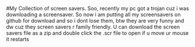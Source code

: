 #My Collection of screen savers.
Soo, recently my pc got a trojan cuz i was downloading a screensaver. So now i am putting all my screensavers on github for download and so i dont lose them, btw they are very funny and dw cuz they screen savers r family friendly.
U can download the screen savers file as a zip and double click the .scr file to open if u move ur mouse it restarts
